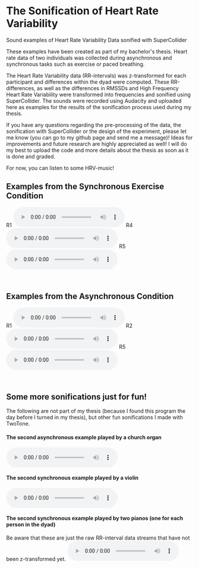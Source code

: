 # The Sonification of Heart Rate Variability
Sound examples of Heart Rate Variability Data sonified with SuperCollider

These examples have been created as part of my bachelor's thesis.
Heart rate data of two individuals was collected during asynchronous and synchronous tasks such as exercise or paced breathing.

The Heart Rate Variability data (RR-intervals) was z-transformed for each participant and differences within the dyad were computed. These RR-differences, as well as the differences in RMSSDs and High Frequency Heart Rate Variability were transformed into frequencies and sonified using SuperCollider. The sounds were recorded using Audacity and uploaded here as examples for the results of the sonification process used during my thesis.

If you have any questions regarding the pre-processing of the data, the sonification with SuperCollider or the design of the experiment, please let me know (you can go to my github page and send me a message)! Ideas for improvements and future research are highly appreciated as well! I will do my best to upload the code and more details about the thesis as soon as it is done and graded.

For now, you can listen to some HRV-music!

## Examples from the Synchronous Exercise Condition
R1
<audio src="R1syncExercise.mp3" controls></audio>
R4
<audio src="R4syncExercise.mp3" controls></audio>
R5
<audio src="R5syncExercise.mp3" controls></audio>

<br>

## Examples from the Asynchronous Condition
R1
<audio src="R1async.mp3" controls></audio>
R2
<audio src="R2async.mp3" controls></audio>
R5
<audio src="R5async.mp3" controls></audio>

<br>

## Some more sonifications just for fun!
The following are not part of my thesis (because I found this program the day before I turned in my thesis), but other fun sonifications I made with TwoTone.
#### The second asynchronous example played by a church organ
<audio src="R2asyncChurch.mp3" controls></audio>
#### The second synchronous example played by a violin
<audio src="R4syncViolin.mp3" controls></audio>
#### The second synchronous example played by two pianos (one for each person in the dyad)
Be aware that these are just the raw RR-interval data streams that have not been z-transformed yet.
<audio src="R4sync2Pianos.mp3" controls></audio>
